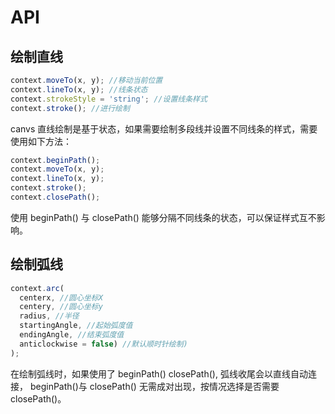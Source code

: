 # API

## 绘制直线

```js
context.moveTo(x, y); //移动当前位置
context.lineTo(x, y); //线条状态
context.strokeStyle = 'string'; //设置线条样式
context.stroke(); //进行绘制
```

canvs 直线绘制是基于状态，如果需要绘制多段线并设置不同线条的样式，需要使用如下方法：

```js
context.beginPath();
context.moveTo(x, y);
context.lineTo(x, y);
context.stroke();
context.closePath();
```

使用 beginPath() 与 closePath() 能够分隔不同线条的状态，可以保证样式互不影响。

## 绘制弧线

```js
context.arc(
  centerx, //圆心坐标X
  centery, //圆心坐标y
  radius, //半径
  startingAngle, //起始弧度值
  endingAngle, //结束弧度值
  anticlockwise = false) //默认顺时针绘制)
);
```

在绘制弧线时，如果使用了 beginPath() closePath(), 弧线收尾会以直线自动连接，
beginPath()与 closePath() 无需成对出现，按情况选择是否需要 closePath()。
